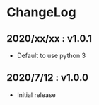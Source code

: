 # ChangeLog

## 2020/xx/xx : v1.0.1

- Default to use python 3 

## 2020/7/12 : v1.0.0

- Initial release
